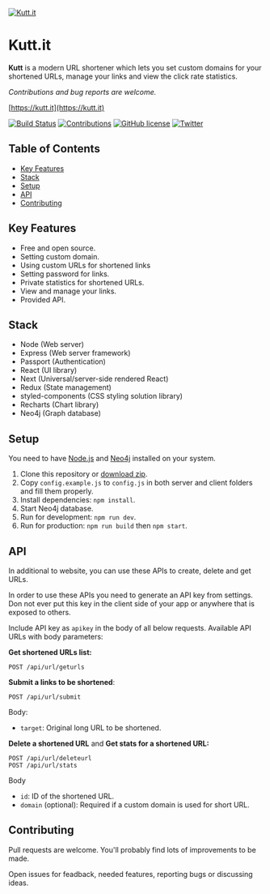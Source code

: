 <a href="https://kutt.it" title="kutt.it"><img src="https://camo.githubusercontent.com/073e709d02d3cf6ee5439ee6ce0bb0895f9f3733/687474703a2f2f6f6936372e74696e797069632e636f6d2f3636797a346f2e6a7067" alt="Kutt.it"></a>

# Kutt.it

**Kutt** is a modern URL shortener which lets you set custom domains for your shortened URLs, manage your links and view the click rate statistics.

*Contributions and bug reports are welcome.*

[https://kutt.it](https://kutt.it)

[![Build Status](https://travis-ci.org/thedevs-network/kutt.svg?branch=develop)](https://travis-ci.org/thedevs-network/kutt)
[![Contributions](https://img.shields.io/badge/contributions-welcome-brightgreen.svg)](https://github.com/thedevs-network/kutt/#contributing)
[![GitHub license](https://img.shields.io/github/license/thedevs-network/kutt.svg)](https://github.com/thedevs-network/kutt/blob/develop/LICENSE)
[![Twitter](https://img.shields.io/twitter/url/https/github.com/thedevs-network/kutt/.svg?style=social)](https://twitter.com/intent/tweet?text=Wow:&url=https%3A%2F%2Fgithub.com%2Fthedevs-network%2Fkutt%2F)

## Table of Contents
* [Key Features](#key-features)
* [Stack](#stack)
* [Setup](#setup)
* [API](#api)
* [Contributing](#contributing)

## Key Features
* Free and open source.
* Setting custom domain.
* Using custom URLs for shortened links
* Setting password for links.
* Private statistics for shortened URLs.
* View and manage your links.
* Provided API.

## Stack
* Node (Web server)
* Express (Web server framework)
* Passport (Authentication)
* React (UI library)
* Next (Universal/server-side rendered React)
* Redux (State management)
* styled-components (CSS styling solution library)
* Recharts (Chart library)
* Neo4j (Graph database)

## Setup
You need to have [Node.js](https://nodejs.org/) and [Neo4j](https://neo4j.com/) installed on your system.

1. Clone this repository or [download zip](https://github.com/thedevs-network/kutt/archive/master.zip).
2. Copy `config.example.js` to `config.js` in both server and client folders and fill them properly.
3. Install dependencies: `npm install`.
4. Start Neo4j database.
5. Run for development: `npm run dev`.
6. Run for production: `npm run build` then `npm start`.

## API
In additional to website, you can use these APIs to create, delete and get URLs.

In order to use these APIs you need to generate an API key from settings. Don not ever put this key in the client side of your app or anywhere that is exposed to others.

Include API key as `apikey` in the body of all below requests. Available API URLs with body parameters:

**Get shortened URLs list:**
```
POST /api/url/geturls
```

**Submit a links to be shortened**:
```
POST /api/url/submit
```
Body:
  * `target`: Original long URL to be shortened.

**Delete a shortened URL** and **Get stats for a shortened URL:**
```
POST /api/url/deleteurl
POST /api/url/stats
```
Body
  * `id`: ID of the shortened URL.
  * `domain` (optional):  Required if a custom domain is used for short URL.

## Contributing
Pull requests are welcome. You'll probably find lots of improvements to be made.

Open issues for feadback, needed features, reporting bugs or discussing ideas.
